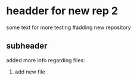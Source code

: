 # headder for new rep 2

some text for more testing 
#adding new repository 

## subheader

added more info regarding files:
1. add new file